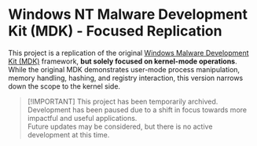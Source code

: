 # Windows NT Malware Development Kit (MDK) - Focused Replication

This project is a replication of the original [Windows Malware Development Kit (MDK)](https://github.com/damariion/win-mdk) framework, **but solely focused on kernel-mode operations**. While the original MDK demonstrates user-mode process manipulation, memory handling, hashing, and registry interaction, this version narrows down the scope to the kernel side.

> [!IMPORTANT] This project has been temporarily archived.  
> Development has been paused due to a shift in focus towards more impactful and useful applications.  
> Future updates may be considered, but there is no active development at this time.

